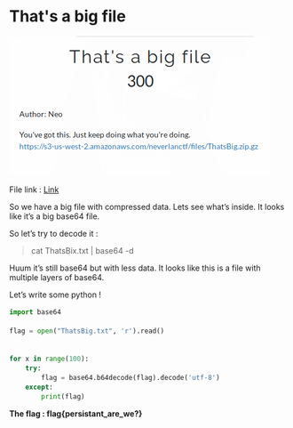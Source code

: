 # That's a big file

![](./img/1.png#center)

File link : [Link](https://s3-us-west-2.amazonaws.com/neverlanctf/files/ThatsBig.zip.gz)

So we have a big file with compressed data. Lets see what’s inside. It looks like it’s a big base64 file.

So let’s try to decode it :

> cat ThatsBix.txt | base64 -d

Huum it’s still base64 but with less data. It looks like this is a file with multiple layers of base64.

Let’s write some python !

```python
import base64

flag = open("ThatsBig.txt", 'r').read()


for x in range(100):
    try:
        flag = base64.b64decode(flag).decode('utf-8')
    except:
        print(flag)
```

**The flag : flag{persistant_are_we?}**